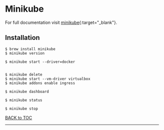 # Minikube

For full documentation visit [minikube](https://minikube.sigs.k8s.io/docs/){:target="_blank"}.

## Installation

	$ brew install minikube
	$ minikube version
	
	$ minikube start --driver=docker
	
	
	$ minikube delete
	$ minikube start --vm-driver virtualbox
	$ minikube addons enable ingress
	
	$ minikube dashboard
	
	$ minikube status
	
	$ minikube stop
	
	

[BACK to TOC](./../README.md)

----------